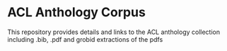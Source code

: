# ACL Anthology Corpus
This repository provides details and links to the ACL anthology collection including .bib, .pdf and grobid extractions of the pdfs
